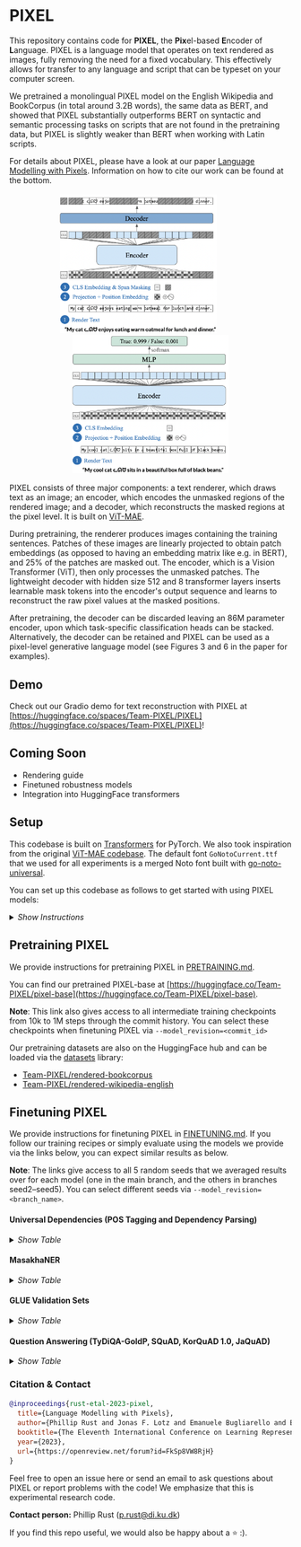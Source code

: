 # PIXEL

This repository contains code for **PIXEL**, the **Pix**el-based **E**ncoder of **L**anguage. PIXEL is a language model that operates on text rendered as images, fully removing the need for a fixed vocabulary. This effectively allows for transfer to any language and script that can be typeset on your computer screen.

We pretrained a monolingual PIXEL model on the English Wikipedia and BookCorpus (in total around 3.2B words), the same data as BERT, and showed that PIXEL substantially outperforms BERT on syntactic and semantic processing tasks on scripts that are not found in the pretraining data, but PIXEL is slightly weaker than BERT when working with Latin scripts.

For details about PIXEL, please have a look at our paper [Language Modelling with Pixels](https://arxiv.org/abs/2207.06991). Information on how to cite our work can be found at the bottom.

<p align="middle">
  <img src=".github/pixel_pretraining.png"  alt="PIXEL pretraining architecture" width="280">
  <img height="250" hspace="20"/>
  <img src=".github/pixel_finetuning.png"  alt="PIXEL finetuning architecture" width="280">
</p>

PIXEL consists of three major components: a text renderer, which draws text as an image; an encoder, which encodes the unmasked regions of the rendered image; and a decoder, which reconstructs the masked regions at the pixel level. It is built on [ViT-MAE](https://arxiv.org/abs/2111.06377).

During pretraining, the renderer produces images containing the training sentences. Patches of these images are linearly projected to obtain patch embeddings (as opposed to having an embedding matrix like e.g. in BERT), and 25% of the patches are masked out. The encoder, which is a Vision Transformer (ViT), then only processes the unmasked patches. The lightweight decoder with hidden size 512 and 8 transformer layers inserts learnable mask tokens into the encoder's output sequence and learns to reconstruct the raw pixel values at the masked positions.

After pretraining, the decoder can be discarded leaving an 86M parameter encoder, upon which task-specific classification heads can be stacked. Alternatively, the decoder can be retained and PIXEL can be used as a pixel-level generative language model (see Figures 3 and 6 in the paper for examples).

## Demo
Check out our Gradio demo for text reconstruction with PIXEL at [https://huggingface.co/spaces/Team-PIXEL/PIXEL](https://huggingface.co/spaces/Team-PIXEL/PIXEL)!

## Coming Soon
- Rendering guide
- Finetuned robustness models
- Integration into HuggingFace transformers

## Setup

This codebase is built on [Transformers](https://github.com/huggingface/transformers) for PyTorch. We also took inspiration from the original [ViT-MAE codebase](https://github.com/facebookresearch/mae). The default font `GoNotoCurrent.ttf` that we used for all experiments is a merged Noto font built with [go-noto-universal](https://github.com/satbyy/go-noto-universal).

You can set up this codebase as follows to get started with using PIXEL models:

<details>
  <summary><i>Show Instructions</i></summary>
&nbsp;

1. Clone repo and initialize submodules
```
git clone https://github.com/xplip/pixel.git
cd pixel
git submodule update --init --recursive
```

2. Create a fresh conda environment
```
conda create -n pixel-env python=3.9
conda activate pixel-env
```

3. Install Python packages
```bash
conda install pytorch torchvision cudatoolkit=11.3 -c pytorch
conda install -c conda-forge pycairo pygobject manimpango
pip install --upgrade pip
pip install -r requirements.txt
pip install ./datasets
pip install -e .
```

4. (Optional) Install Nvidia Apex
```bash
git clone https://github.com/NVIDIA/apex
cd apex
pip install -v --disable-pip-version-check --no-cache-dir --global-option="--cpp_ext" --global-option="--cuda_ext" ./
```

</details>

## Pretraining PIXEL

We provide instructions for pretraining PIXEL in [PRETRAINING.md](.github/PRETRAINING.md).

You can find our pretrained PIXEL-base at [https://huggingface.co/Team-PIXEL/pixel-base](https://huggingface.co/Team-PIXEL/pixel-base).

**Note**: This link also gives access to all intermediate training checkpoints from 10k to 1M steps through the commit history. You can select these checkpoints when finetuning PIXEL via `--model_revision=<commit_id>`

Our pretraining datasets are also on the HuggingFace hub and can be loaded via the [datasets](https://github.com/huggingface/datasets) library:
- [Team-PIXEL/rendered-bookcorpus](https://huggingface.co/datasets/Team-PIXEL/rendered-bookcorpus)
- [Team-PIXEL/rendered-wikipedia-english](https://huggingface.co/datasets/Team-PIXEL/rendered-wikipedia-english)

## Finetuning PIXEL

We provide instructions for finetuning PIXEL in [FINETUNING.md](.github/FINETUNING.md). If you follow our training recipes or simply evaluate using the models we provide via the links below, you can expect similar results as below.

**Note**: The links give access to all 5 random seeds that we averaged results over for each model (one in the main branch, and the others in branches seed2–seed5). You can select different seeds via `--model_revision=<branch_name>`.


#### Universal Dependencies (POS Tagging and Dependency Parsing)

<details>
  <summary><i>Show Table</i></summary>
&nbsp;


|                                   	|                                             English-EWT                                            	|                                             Arabic-PADT                                            	|                                             Coptic-Scriptorium                                            	|                                             Hindi-HDTB                                            	|                                             Japanese-GSD                                            	|                                             Korean-GSD                                            	|                                           Tamil-TTB                                           	|                                             Vietnamese-VTB                                            	|                                             Chinese-GSD                                            	|
|-----------------------------------	|:--------------------------------------------------------------------------------------------------:	|:--------------------------------------------------------------------------------------------------:	|:---------------------------------------------------------------------------------------------------------:	|:-------------------------------------------------------------------------------------------------:	|:---------------------------------------------------------------------------------------------------:	|:-------------------------------------------------------------------------------------------------:	|:---------------------------------------------------------------------------------------------:	|:-----------------------------------------------------------------------------------------------------:	|:--------------------------------------------------------------------------------------------------:	|
| **POS Tagging**<br />*Accuracy*   	|   96.7<br /> [Models](https://huggingface.co/Team-PIXEL/pixel-base-finetuned-pos-ud-english-ewt)   	|   95.7<br /> [Models](https://huggingface.co/Team-PIXEL/pixel-base-finetuned-pos-ud-arabic-padt)   	|   96.0<br /> [Models](https://huggingface.co/Team-PIXEL/pixel-base-finetuned-pos-ud-coptic-scriptorium)   	|   96.3<br /> [Models](https://huggingface.co/Team-PIXEL/pixel-base-finetuned-pos-ud-hindi-hdtb)   	|   97.2<br /> [Models](https://huggingface.co/Team-PIXEL/pixel-base-finetuned-pos-ud-japanese-gsd)   	|   94.2<br /> [Models](https://huggingface.co/Team-PIXEL/pixel-base-finetuned-pos-ud-korean-gsd)   	|  81.0<br /> [Models](https://huggingface.co/Team-PIXEL/pixel-base-finetuned-pos-ud-tamil-ttb) 	|   85.7<br /> [Models](https://huggingface.co/Team-PIXEL/pixel-base-finetuned-pos-ud-vietnamese-vtb)   	|   92.8<br /> [Models](https://huggingface.co/Team-PIXEL/pixel-base-finetuned-pos-ud-chinese-gsd)   	|
| **Dependency Parsing**<br />*LAS* 	| 88.7<br /> [Models](https://huggingface.co/Team-PIXEL/pixel-base-finetuned-parsing-ud-english-ewt) 	| 77.3<br /> [Models](https://huggingface.co/Team-PIXEL/pixel-base-finetuned-parsing-ud-arabic-padt) 	| 83.5<br /> [Models](https://huggingface.co/Team-PIXEL/pixel-base-finetuned-parsing-ud-coptic-scriptorium) 	| 89.2<br /> [Models](https://huggingface.co/Team-PIXEL/pixel-base-finetuned-parsing-ud-hindi-hdtb) 	| 90.7<br /> [Models](https://huggingface.co/Team-PIXEL/pixel-base-finetuned-parsing-ud-japanese-gsd) 	| 78.5<br /> [Models](https://huggingface.co/Team-PIXEL/pixel-base-finetuned-parsing-ud-korean-gsd) 	| 52.6<br /> [Models](https://huggingface.co/Team-PIXEL/pixel-base-finetuned-parsing-tamil-ttb) 	| 50.5<br /> [Models](https://huggingface.co/Team-PIXEL/pixel-base-finetuned-parsing-ud-vietnamese-vtb) 	| 73.7<br /> [Models](https://huggingface.co/Team-PIXEL/pixel-base-finetuned-parsing-ud-chinese-gsd) 	|

</details>

#### MasakhaNER

<details>
  <summary><i>Show Table</i></summary>
&nbsp;

|            	|                                 ConLL-2003</br> English                                 	|                                          Amharic                                          	|                                           Hausa                                           	|                                            Igbo                                           	|                                        Kinyarwanda                                        	|                                          Luganda                                          	|                                            Luo                                            	|                                     Naija </br> Pidgin                                    	|                                          Swahili                                          	|                                           Wolof                                           	|                                           Yorùbá                                          	|
|------------	|:---------------------------------------------------------------------------------------:	|:-----------------------------------------------------------------------------------------:	|:-----------------------------------------------------------------------------------------:	|:-----------------------------------------------------------------------------------------:	|:-----------------------------------------------------------------------------------------:	|:-----------------------------------------------------------------------------------------:	|:-----------------------------------------------------------------------------------------:	|:-----------------------------------------------------------------------------------------:	|:-----------------------------------------------------------------------------------------:	|:-----------------------------------------------------------------------------------------:	|:-----------------------------------------------------------------------------------------:	|
| *F1 Score* 	| 89.5</br> [Models](https://huggingface.co/Team-PIXEL/pixel-base-finetuned-conll2003-en) 	| 47.7</br> [Models](https://huggingface.co/Team-PIXEL/pixel-base-finetuned-masakhaner-amh) 	| 82.4</br> [Models](https://huggingface.co/Team-PIXEL/pixel-base-finetuned-masakhaner-hau) 	| 79.9</br> [Models](https://huggingface.co/Team-PIXEL/pixel-base-finetuned-masakhaner-ibo) 	| 64.2</br> [Models](https://huggingface.co/Team-PIXEL/pixel-base-finetuned-masakhaner-kin) 	| 76.5</br> [Models](https://huggingface.co/Team-PIXEL/pixel-base-finetuned-masakhaner-lug) 	| 66.6</br> [Models](https://huggingface.co/Team-PIXEL/pixel-base-finetuned-masakhaner-luo) 	| 78.7</br> [Models](https://huggingface.co/Team-PIXEL/pixel-base-finetuned-masakhaner-pcm) 	| 79.8</br> [Models](https://huggingface.co/Team-PIXEL/pixel-base-finetuned-masakhaner-swa) 	| 59.7</br> [Models](https://huggingface.co/Team-PIXEL/pixel-base-finetuned-masakhaner-wol) 	| 70.7</br> [Models](https://huggingface.co/Team-PIXEL/pixel-base-finetuned-masakhaner-yor) 	|

</details>

#### GLUE Validation Sets

<details>
  <summary><i>Show Table</i></summary>
&nbsp;

|                                  MNLI-M/MM</br> *Acc*                                  	|                                  QQP</br> *F1*                                 	|                                 QNLI</br> *Acc*                                 	|                                 SST-2</br> *Acc*                                	|                           COLA</br> *Matthew's Corr.*                           	|                            STS-B</br> *Spearman's ρ*                            	|                                  MRPC</br> *F1*                                 	|                                 RTE</br> *Acc*                                 	|                                 WNLI</br> *Acc*                                 	|    Avg    	|
|:--------------------------------------------------------------------------------------:	|:------------------------------------------------------------------------------:	|:-------------------------------------------------------------------------------:	|:-------------------------------------------------------------------------------:	|:-------------------------------------------------------------------------------:	|:-------------------------------------------------------------------------------:	|:-------------------------------------------------------------------------------:	|:------------------------------------------------------------------------------:	|:-------------------------------------------------------------------------------:	|:---------:	|
| 78.1 / 78.9</br> [Models](https://huggingface.co/Team-PIXEL/pixel-base-finetuned-mnli) 	| 84.5</br> [Models](https://huggingface.co/Team-PIXEL/pixel-base-finetuned-qqp) 	| 87.8</br> [Models](https://huggingface.co/Team-PIXEL/pixel-base-finetuned-qnli) 	| 89.6</br> [Models](https://huggingface.co/Team-PIXEL/pixel-base-finetuned-sst2) 	| 38.4</br> [Models](https://huggingface.co/Team-PIXEL/pixel-base-finetuned-cola) 	| 81.1</br> [Models](https://huggingface.co/Team-PIXEL/pixel-base-finetuned-stsb) 	| 88.2</br> [Models](https://huggingface.co/Team-PIXEL/pixel-base-finetuned-mrpc) 	| 60.5</br> [Models](https://huggingface.co/Team-PIXEL/pixel-base-finetuned-rte) 	| 53.8</br> [Models](https://huggingface.co/Team-PIXEL/pixel-base-finetuned-wnli) 	| 74.1</br> 	|

</details>

#### Question Answering (TyDiQA-GoldP, SQuAD, KorQuAD 1.0, JaQuAD)

<details>
  <summary><i>Show Table</i></summary>
&nbsp;
Notes:

1) To obtain per-language predictions and scores for TyDiQA-GoldP, follow the instructions from [https://github.com/google-research-datasets/tydiqa/tree/master/gold_passage_baseline](https://github.com/google-research-datasets/tydiqa/tree/master/gold_passage_baseline)
2) To reproduce our scores for KorQuAD, use the official KorQuAD evaluation script available [here](https://korquad.github.io/KorQuad%201.0/)

<table>
<thead>
  <tr>
    <th rowspan="2"</th>
    <th colspan="10">TyDiQA-GoldP</th>
    <th>SQuADv1</br></th>
    <th>KorQuADv1<br></th>
    <th>JaQuAD<br></th>
  </tr>
  <tr>
    <td>English</td>
    <td>Arabic</td>
    <td>Bengali</td>
    <td>Finnish</td>
    <td>Indonesian</td>
    <td>Korean</td>
    <td>Russian</td>
    <td>Swahili</td>
    <td>Telugu</td>
    <td>Avg</td>
    <td>English</td>
    <td>Korean</td>
    <td>Japanese</td>
  </tr>
</thead>
<tbody>
  <tr>
    <td><i>F1 Score</i></td>
    <td>59.6</td>
    <td>57.3</td>
    <td>36.3</td>
    <td>57.1</td>
    <td>63.6</td>
    <td>26.1</td>
    <td>50.5</td>
    <td>65.9</td>
    <td>61.7</td>
    <td>52.3</td>
    <td>81.4</td>
    <td>78.0</td>
    <td>34.1</td>

  </tr>
  <tr>
    <td>URL</td>
    <td colspan="10" align="center" ><a href="https://huggingface.co/Team-PIXEL/pixel-base-finetuned-tydiqa-goldp">Models</a></td>
    <td><a href="https://huggingface.co/Team-PIXEL/pixel-base-finetuned-squadv1">Models</a></td>
    <td><a href="https://huggingface.co/Team-PIXEL/pixel-base-finetuned-korquadv1">Models</a></td>
    <td><a href="https://huggingface.co/Team-PIXEL/pixel-base-finetuned-jaquad">Models</a></td>

  </tr>
</tbody>
</table>

</details>

### Citation & Contact

```bibtex
@inproceedings{rust-etal-2023-pixel,
  title={Language Modelling with Pixels},
  author={Phillip Rust and Jonas F. Lotz and Emanuele Bugliarello and Elizabeth Salesky and Miryam de Lhoneux and Desmond Elliott},
  booktitle={The Eleventh International Conference on Learning Representations},
  year={2023},
  url={https://openreview.net/forum?id=FkSp8VW8RjH}
}
```

Feel free to open an issue here or send an email to ask questions about PIXEL or report problems with the code! We emphasize that this is experimental research code.

**Contact person:**
Phillip Rust (p.rust@di.ku.dk)

If you find this repo useful, we would also be happy about a ⭐️ :).
